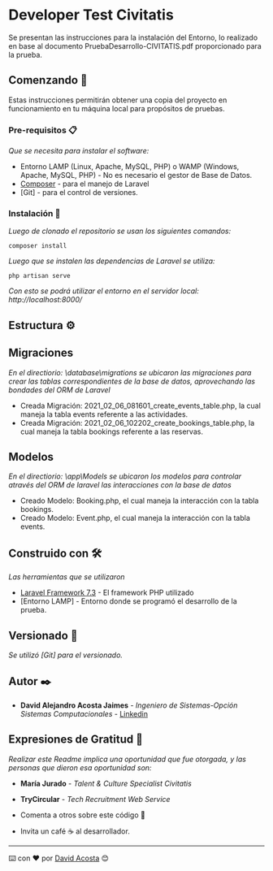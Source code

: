 # Developer Test Civitatis

Se presentan las instrucciones para la instalación del Entorno, lo realizado en base al documento PruebaDesarrollo-CIVITATIS.pdf proporcionado para la prueba.

## Comenzando 🚀

Estas instrucciones permitirán obtener una copia del proyecto en funcionamiento en tu máquina local para propósitos de pruebas.


### Pre-requisitos 📋

_Que se necesita para instalar el software:_

* Entorno LAMP (Linux, Apache, MySQL, PHP) o WAMP (Windows, Apache, MySQL, PHP) - No es necesario el gestor de Base de Datos.
* [Composer](https://getcomposer.org/) - para el manejo de Laravel
* [Git] - para el control de versiones.


### Instalación 🔧

_Luego de clonado el repositorio se usan los siguientes comandos:_

```
composer install
```

_Luego que se instalen las dependencias de Laravel se utiliza:_

```
php artisan serve
```

_Con esto se podrá utilizar el entorno en el servidor local: http://localhost:8000/_

## Estructura ⚙️

## Migraciones

_En el directiorio: \database\migrations se ubicaron las migraciones para crear las tablas correspondientes de la base de datos, aprovechando las bondades del ORM de Laravel_

* Creada Migración: 2021_02_06_081601_create_events_table.php, la cual maneja la tabla events referente a las actividades.
* Creada Migración: 2021_02_06_102202_create_bookings_table.php, la cual maneja la tabla bookings referente a las reservas.

## Modelos

_En el directiorio: \app\Models se ubicaron los modelos para controlar através del ORM de laravel las interacciones con la base de datos_

* Creado Modelo: Booking.php, el cual maneja la interacción con la tabla bookings.
* Creado Modelo: Event.php, el cual maneja la interacción con la tabla events.


## Construido con 🛠️

_Las herramientas que se utilizaron_

* [Laravel Framework 7.3](https://laravel.com/docs/7.x) - El framework PHP utilizado
* [Entorno LAMP] - Entorno donde se programó el desarrollo de la prueba.


## Versionado 📌

_Se utilizó [Git] para el versionado._

## Autor ✒️

* **David Alejandro Acosta Jaimes** - *Ingeniero de Sistemas-Opción Sistemas Computacionales* - [Linkedin](https://www.linkedin.com/in/david-acosta-22a640162/)


## Expresiones de Gratitud 🎁

_Realizar este Readme implica una oportunidad que fue otorgada, y las personas que dieron esa oportunidad son:_

* **María Jurado** - *Talent & Culture Specialist Civitatis*  
* **TryCircular** - *Tech Recruitment Web Service*

* Comenta a otros sobre este código 📢
* Invita un café ☕ al desarrollador. 

---
⌨️ con ❤️ por [David Acosta](https://github.com/david620/) 😊
